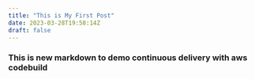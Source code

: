 ```yaml
---
title: "This is My First Post"
date: 2023-03-28T19:58:14Z
draft: false
---
```


### This is new markdown to demo continuous delivery with aws codebuild 

